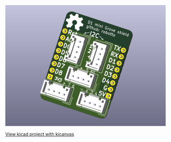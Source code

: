 ![3D View of board](8266_3DView.png)

[View kicad project with kicanvas](https://kicanvas.org/?github=https%3A%2F%2Fgithub.com%2FRobotto%2FD1-mini-grove-shield)
